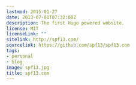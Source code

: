 ```yaml
---
lastmod: 2015-01-27
date: 2013-07-01T07:32:00Z
description: The first Hugo powered website.
license: MIT
licenseLink: ""
sitelink: http://spf13.com/
sourcelink: https://github.com/spf13/spf13.com
tags:
- personal
- blog
image: spf13.jpg
title: spf13.com
---
```


